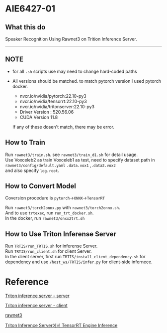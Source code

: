# AIE6427-01  

## What this do  

Speaker Recognition Using Rawnet3 on Trition Inference Server.  

---

## NOTE

* for all ```.sh``` scripts use may need to change hard-coded paths  
+ All versions should be matched. to match pytorch version I used pytorch docker.
    + nvcr.io/nvidia/pytorch:22.10-py3
    + nvcr.io/nvidia/tensorrt:22.10-py3
    + nvcr.io/nvidia/tritonserver:22.10-py3
    + Driver Version : 520.56.06
    + CUDA Version 11.8

    If any of these dosen't match, there may be error.  


## How to Train  
Run ```rawnet3/train.sh```. see ```rawnet3/train_d1.sh``` for detail usage.  
Use Voxceleb2 as train Voxceleb1 as test,  need to specify dataset path in ```rawnet3/config/default.yaml``` ```.data.vox1``` ,```.data2.vox2```  
and also specify ```log.root```.

## How to Convert Model  

Coversion procedure is ```pytorch```->```ONNX```->```TensorRT```  

Run ```rawnet3/torch2onnx.py``` with  ```rawnet3/torch2onnx.sh```.  
And to use ```trtexec```, run ```run_trt_docker.sh```.  
In the docker, run ```rawnet3/onxx2trt.sh```


## How to Use Triton Inferense Server  
Run ```TRTIS/run_TRTIS.sh``` for inferense Server.  
Run ```TRTIS/run_client.sh``` for client Server.  
In the client server, first run ```TRTIS/install_client_dependency.sh``` for dependency and  use ```/host_ws/TRTIS/infer.py``` for client-side infernece.



# Reference

[Triton inference server - server](https://github.com/triton-inference-server/server)  
  
[Triton inference server - client](https://github.com/triton-inference-server/client)  

[rawnet3](https://github.com/clovaai/voxceleb_trainer)



[Triton Inference Server에서 TensorRT Engine Inference](https://velog.io/@pjs102793/Triton-Inference-Server%EC%97%90%EC%84%9C-TensorRT-Engine-Inference)
